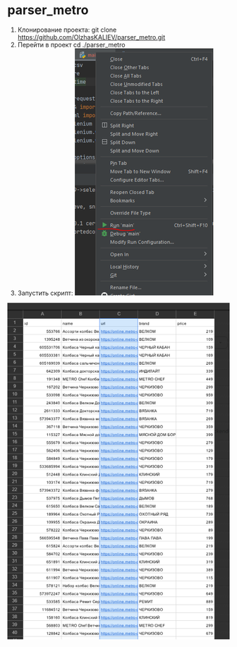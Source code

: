 # parser_metro

1. Клонирование проекта: git clone https://github.com/OlzhasKALIEV/parser_metro.git
2. Перейти в проект cd ./parser_metro
3. Запустить скрипт: ![img.png](img/Снимок_2.PNG)


![img.png](img/Снимок_3.PNG)